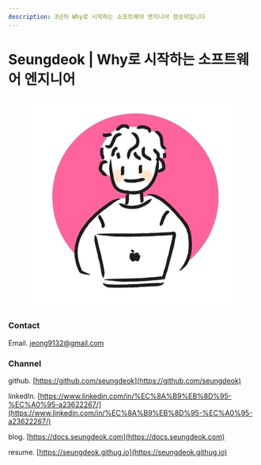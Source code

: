 ```yaml
---
description: 3년차 Why로 시작하는 소프트웨어 엔지니어 정승덕입니다
---
```


# Seungdeok | Why로 시작하는 소프트웨어 엔지니어

<figure><img src=".gitbook/assets/KakaoTalk_Photo_2022-04-15-13-48-22.jpeg" alt=""><figcaption></figcaption></figure>

### Contact

Email. jeong9132@gmail.com

### Channel

github. [https://github.com/seungdeok](https://github.com/seungdeok)

linkedIn. [https://www.linkedin.com/in/%EC%8A%B9%EB%8D%95-%EC%A0%95-a23622267/](https://www.linkedin.com/in/%EC%8A%B9%EB%8D%95-%EC%A0%95-a23622267/)

blog. [https://docs.seungdeok.com](https://docs.seungdeok.com)

resume. [https://seungdeok.githug.io](https://seungdeok.githug.io)
